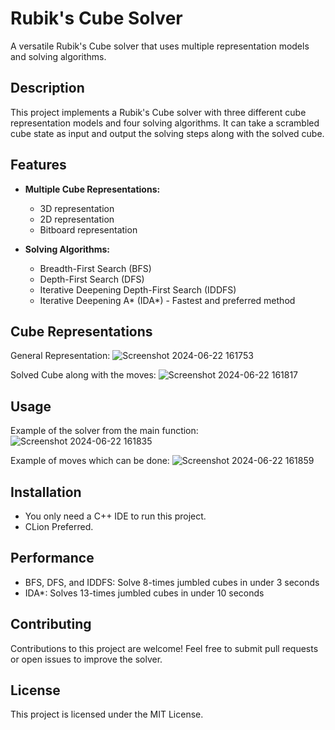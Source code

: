 # Rubik's Cube Solver

A versatile Rubik's Cube solver that uses multiple representation models and solving algorithms.

## Description

This project implements a Rubik's Cube solver with three different cube representation models and four solving algorithms. It can take a scrambled cube state as input and output the solving steps along with the solved cube.

## Features

- **Multiple Cube Representations:**
  - 3D representation
  - 2D representation
  - Bitboard representation

- **Solving Algorithms:**
  - Breadth-First Search (BFS)
  - Depth-First Search (DFS)
  - Iterative Deepening Depth-First Search (IDDFS)
  - Iterative Deepening A* (IDA*) - Fastest and preferred method


## Cube Representations

General Representation:
![Screenshot 2024-06-22 161753](https://github.com/aeshwin10/Rubik-s-Cube-Solver/assets/94974005/618cd721-7946-4ca9-956f-543efa8ab5a6)

Solved Cube along with the moves:
![Screenshot 2024-06-22 161817](https://github.com/aeshwin10/Rubik-s-Cube-Solver/assets/94974005/c80ed018-9626-425c-bbab-6474d8915ef6)


## Usage
Example of the solver from the main function:
![Screenshot 2024-06-22 161835](https://github.com/aeshwin10/Rubik-s-Cube-Solver/assets/94974005/dc1bfa6c-3b8c-4d32-ab9b-85b1eb004063)

Example of moves which can be done:
![Screenshot 2024-06-22 161859](https://github.com/aeshwin10/Rubik-s-Cube-Solver/assets/94974005/6de38670-375e-45c4-a736-e078f2a86fe4)



## Installation

- You only need a C++ IDE to run this project. 
- CLion Preferred.

## Performance

- BFS, DFS, and IDDFS: Solve 8-times jumbled cubes in under 3 seconds
- IDA*: Solves 13-times jumbled cubes in under 10 seconds

## Contributing

Contributions to this project are welcome! Feel free to submit pull requests or open issues to improve the solver.

## License

This project is licensed under the MIT License. 

